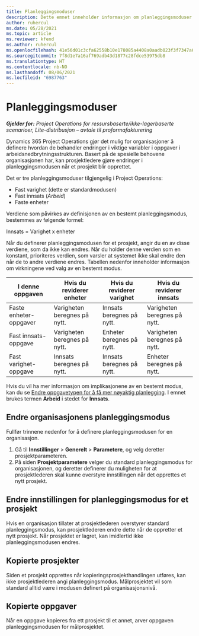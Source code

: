 ```yaml
---
title: Planleggingsmoduser
description: Dette emnet inneholder informasjon om planleggingsmoduser.
author: ruhercul
ms.date: 05/28/2021
ms.topic: article
ms.reviewer: kfend
ms.author: ruhercul
ms.openlocfilehash: 41e56d01c3cfa62558b10e178085a4408a0aadb023f3f7347a61d121f542bb08
ms.sourcegitcommit: 7f8d1e7a16af769adb43d1877c28fdce53975db8
ms.translationtype: HT
ms.contentlocale: nb-NO
ms.lasthandoff: 08/06/2021
ms.locfileid: "6987763"
---
```

# <a name="scheduling-modes"></a>Planleggingsmoduser

_**Gjelder for:** Project Operations for ressursbaserte/ikke-lagerbaserte scenarioer, Lite-distribusjon – avtale til proformafakturering_


Dynamics 365 Project Operations gjør det mulig for organisasjoner å definere hvordan de behandler endringer i viktige variabler i oppgaver i arbeidsnedbrytningsstrukturen. Basert på de spesielle behovene organisasjonen har, kan prosjektledere gjøre endringer i planleggingsmodusen når et prosjekt blir opprettet.

Det er tre planleggingsmoduser tilgjengelig i Project Operations:

  - Fast varighet (dette er standardmodusen)
  - Fast innsats (*Arbeid*)
  - Faste enheter

Verdiene som påvirkes av definisjonen av en bestemt planleggingsmodus, bestemmes av følgende formel:

  Innsats = Varighet x enheter

Når du definerer planleggingsmodusen for et prosjekt, angir du en av disse verdiene, som da ikke kan endres. Når du holder denne verdien som en konstant, prioriteres verdien, som varsler at systemet ikke skal endre den når de to andre verdiene endres. Tabellen nedenfor inneholder informasjon om virkningene ved valg av en bestemt modus.

| **I denne oppgaven**             | **Hvis du reviderer enheter**   | **Hvis du reviderer varighet** | **Hvis du reviderer innsats**  |
|----------------------|---------------------------|----------------------------|---------------------------|
| Faste enheter-oppgaver     | Varigheten beregnes på nytt. | Innsats beregnes på nytt.    | Varigheten beregnes på nytt. |
| Fast innsats-oppgave    | Varigheten beregnes på nytt. | Enheter beregnes på nytt.    | Varigheten beregnes på nytt. |
| Fast varighet-oppgave  | Innsats beregnes på nytt.   | Innsats beregnes på nytt.    | Enheter beregnes på nytt.   |

Hvis du vil ha mer informasjon om implikasjonene av en bestemt modus, kan du se [Endre oppgavetypen for å få mer nøyaktig planlegging](https://support.microsoft.com/en-us/office/change-the-task-type-for-more-accurate-scheduling-b0b969ad-45bc-4e9e-8967-435587548a72). I emnet brukes termen **Arbeid** i stedet for **Innsats**.

## <a name="change-the-organizations-scheduling-mode"></a>Endre organisasjonens planleggingsmodus

Fullfør trinnene nedenfor for å definere planleggingsmodusen for en organisasjon.

1. Gå til **Innstillinger** \> **Generelt** \> **Parametere**, og velg deretter prosjektparameteren. 
2. På siden **Prosjektparametere** velger du standard planleggingsmodus for organisasjonen, og deretter definerer du muligheten for at prosjektlederen skal kunne overstyre innstillingen når det opprettes et nytt prosjekt.

## <a name="change-the-scheduling-mode-setting-on-a-project"></a>Endre innstillingen for planleggingsmodus for et prosjekt

Hvis en organisasjon tillater at prosjektlederen overstyrer standard planleggingsmodus, kan prosjektlederen endre dette når de oppretter et nytt prosjekt. Når prosjektet er lagret, kan imidlertid ikke planleggingsmodusen endres.

## <a name="copied-projects"></a>Kopierte prosjekter

Siden et prosjekt opprettes når kopieringsprosjekthandlingen utføres, kan ikke prosjektlederen angi planleggingsmodus. Målprosjektet vil som standard alltid være i modusen definert på organisasjonsnivå.

## <a name="copied-tasks"></a>Kopierte oppgaver

Når en oppgave kopieres fra ett prosjekt til et annet, arver oppgaven planleggingsmodusen for målprosjektet.
